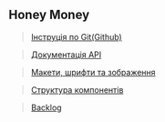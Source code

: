 ## Honey Money

>[Інструція по Git(Github)](https://drive.google.com/file/d/1eVWN5VVkT7ViW-0REDOYaSQPfHUDNu2y/view?usp=sharing)

>[Документація API](https://drive.google.com/file/d/1AVK6wPQoBmPHilBE8SMISRGmZEkzD-w5/view?usp=sharing)

>[Макети, шрифти та зображення](https://drive.google.com/open?id=1dRbuWibWA7KzJvGwVjgPMPFqL9ea72bu)

>[Структура компонентів](https://drive.google.com/file/d/11AzMZKc2hJw2uCkFejJcD1Jo9e-iuzlw/view?usp=sharing)

>[Backlog](https://drive.google.com/file/d/1fKpZREgyVuV9IvpnXcGBntaiJ9jFNnUA/view?usp=sharing)

